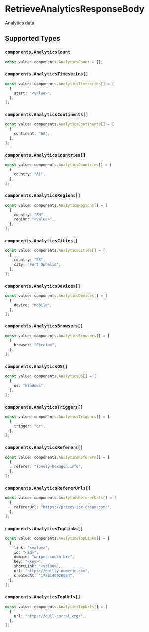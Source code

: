 # RetrieveAnalyticsResponseBody

Analytics data


## Supported Types

### `components.AnalyticsCount`

```typescript
const value: components.AnalyticsCount = {};
```

### `components.AnalyticsTimeseries[]`

```typescript
const value: components.AnalyticsTimeseries[] = [
  {
    start: "<value>",
  },
];
```

### `components.AnalyticsContinents[]`

```typescript
const value: components.AnalyticsContinents[] = [
  {
    continent: "SA",
  },
];
```

### `components.AnalyticsCountries[]`

```typescript
const value: components.AnalyticsCountries[] = [
  {
    country: "AI",
  },
];
```

### `components.AnalyticsRegions[]`

```typescript
const value: components.AnalyticsRegions[] = [
  {
    country: "SN",
    region: "<value>",
  },
];
```

### `components.AnalyticsCities[]`

```typescript
const value: components.AnalyticsCities[] = [
  {
    country: "BS",
    city: "Fort Ophelia",
  },
];
```

### `components.AnalyticsDevices[]`

```typescript
const value: components.AnalyticsDevices[] = [
  {
    device: "Mobile",
  },
];
```

### `components.AnalyticsBrowsers[]`

```typescript
const value: components.AnalyticsBrowsers[] = [
  {
    browser: "Firefox",
  },
];
```

### `components.AnalyticsOS[]`

```typescript
const value: components.AnalyticsOS[] = [
  {
    os: "Windows",
  },
];
```

### `components.AnalyticsTriggers[]`

```typescript
const value: components.AnalyticsTriggers[] = [
  {
    trigger: "qr",
  },
];
```

### `components.AnalyticsReferers[]`

```typescript
const value: components.AnalyticsReferers[] = [
  {
    referer: "lonely-hexagon.info",
  },
];
```

### `components.AnalyticsRefererUrls[]`

```typescript
const value: components.AnalyticsRefererUrls[] = [
  {
    refererUrl: "https://pricey-ice-cream.com/",
  },
];
```

### `components.AnalyticsTopLinks[]`

```typescript
const value: components.AnalyticsTopLinks[] = [
  {
    link: "<value>",
    id: "<id>",
    domain: "warped-couch.biz",
    key: "<key>",
    shortLink: "<value>",
    url: "https://guilty-numeric.com",
    createdAt: "1722140926094",
  },
];
```

### `components.AnalyticsTopUrls[]`

```typescript
const value: components.AnalyticsTopUrls[] = [
  {
    url: "https://dull-corral.org/",
  },
];
```


